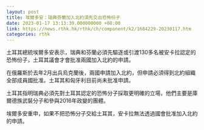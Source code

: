 ```yaml
---
layout: post
title: 埃爾多安：瑞典芬蘭加入北約須先交出恐怖份子
date: 2023-01-17 13:13:39.000000000 +08:00
link: https://news.rthk.hk/rthk/ch/component/k2/1684229-20230117.htm
categories: rthk
---
```


土耳其總統埃爾多安表示，瑞典和芬蘭必須先驅逐或引渡130多名被安卡拉認定的恐怖份子，土耳其議會才會批准兩國加入北約的申請。

在俄羅斯於去年2月出兵烏克蘭後，兩國申請加入北約，但申請必須得到北約組織全部成員國批准。土耳其和匈牙利目前尚未批准申請。

土耳其指明瑞典必須先對土耳其認定的恐怖分子採取更明確的立場，他們主要是庫爾德族武裝分子和參與2016年政變的團體。

埃爾多安重申，如果不把恐怖分子交給土耳其，安卡拉無法透過國會批准加入北約的申請。
